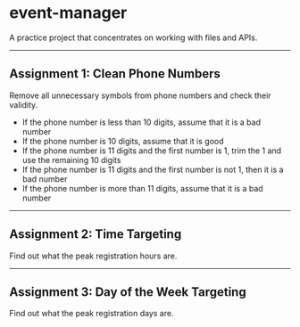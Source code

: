 # event-manager
A practice project that concentrates on working with files and APIs.

--------------------------------------------------------------------

## Assignment 1: Clean Phone Numbers

Remove all unnecessary symbols from phone numbers and check their 
validity.

- If the phone number is less than 10 digits, assume that it is a bad number
- If the phone number is 10 digits, assume that it is good
- If the phone number is 11 digits and the first number is 1, trim the 1 and use the remaining 10 digits
- If the phone number is 11 digits and the first number is not 1, then it is a bad number
- If the phone number is more than 11 digits, assume that it is a bad number

--------------------------------------------------------------------

## Assignment 2: Time Targeting

Find out what the peak registration hours are.

--------------------------------------------------------------------

## Assignment 3: Day of the Week Targeting

Find out what the peak registration days are.